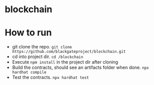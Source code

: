 # blockchain

# How to run


- git clone the repo. `git clone https://github.com/blackgateproject/blockchain.git`
- cd into project dir. `cd /blockchain`
- Execute `npm install` in the project dir after cloning
- Build the contracts, should see an artifacts folder when done. `npx hardhat compile`
- Test the contracts. `npx hardhat test`
